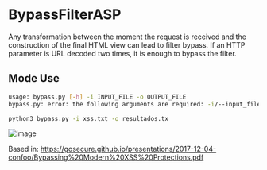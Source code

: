 # BypassFilterASP

Any transformation between the moment the request is received and the construction of the final HTML view can lead to filter bypass. If an HTTP parameter is URL decoded two times, it is enough to bypass the filter.

## Mode Use

```sh
usage: bypass.py [-h] -i INPUT_FILE -o OUTPUT_FILE
bypass.py: error: the following arguments are required: -i/--input_file, -o/--output_file
```

```sh
python3 bypass.py -i xss.txt -o resultados.tx

```

![image](https://github.com/HernanRodriguez1/BypassFilterASP/assets/66162160/51eb9e2b-2535-4ddf-8a3c-0030edfd2b86)

Based in: https://gosecure.github.io/presentations/2017-12-04-confoo/Bypassing%20Modern%20XSS%20Protections.pdf
